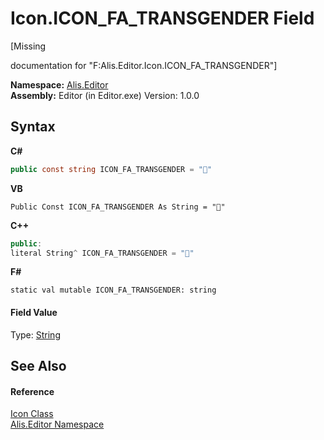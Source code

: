# Icon.ICON_FA_TRANSGENDER Field
 

\[Missing <summary> documentation for "F:Alis.Editor.Icon.ICON_FA_TRANSGENDER"\]

**Namespace:**&nbsp;<a href="b150ade4-39de-a232-5f06-d3cdc1b2c538">Alis.Editor</a><br />**Assembly:**&nbsp;Editor (in Editor.exe) Version: 1.0.0

## Syntax

**C#**<br />
``` C#
public const string ICON_FA_TRANSGENDER = ""
```

**VB**<br />
``` VB
Public Const ICON_FA_TRANSGENDER As String = ""
```

**C++**<br />
``` C++
public:
literal String^ ICON_FA_TRANSGENDER = ""
```

**F#**<br />
``` F#
static val mutable ICON_FA_TRANSGENDER: string
```


#### Field Value
Type: <a href="https://docs.microsoft.com/dotnet/api/system.string" target="_blank">String</a>

## See Also


#### Reference
<a href="cc0f883c-67f8-f772-c6d7-a60b129f22a7">Icon Class</a><br /><a href="b150ade4-39de-a232-5f06-d3cdc1b2c538">Alis.Editor Namespace</a><br />